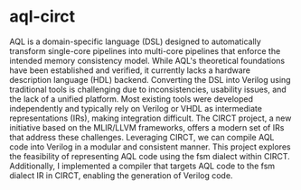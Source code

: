 # aql-circt

AQL is a domain-specific language (DSL) designed to automatically transform single-core pipelines into multi-core pipelines that enforce the intended memory consistency model. While AQL's theoretical foundations have been established and verified, it currently lacks a hardware description language (HDL) backend. Converting the DSL into Verilog using traditional tools is challenging due to inconsistencies, usability issues, and the lack of a unified platform. Most existing tools were developed independently and typically rely on Verilog or VHDL as intermediate representations (IRs), making integration difficult. The CIRCT project, a new initiative based on the MLIR/LLVM frameworks, offers a modern set of IRs that address these challenges. Leveraging CIRCT, we can compile AQL code into Verilog in a modular and consistent manner. This project explores the feasibility of representing AQL code using the fsm dialect within CIRCT. Additionally, I implemented a compiler that targets AQL code to the fsm dialect IR in CIRCT, enabling the generation of Verilog code.
